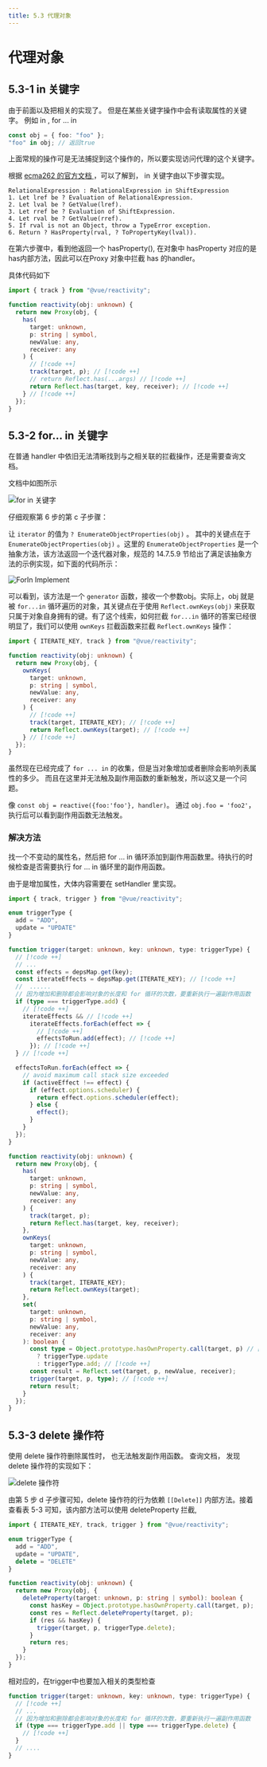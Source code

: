 ```yaml
---
title: 5.3 代理对象
---
```


# 代理对象

## 5.3-1 in 关键字

由于前面以及把相关的实现了。 但是在某些关键字操作中会有读取属性的关键字。 例如 in , for ... in

```typescript
const obj = { foo: "foo" };
"foo" in obj; // 返回true
```

上面常规的操作可是无法捕捉到这个操作的，所以要实现访问代理的这个关键字。

根据 [ecma262 的官方文档 ](https://262.ecma-international.org/14.0/) ，可以了解到， in 关键字由以下步骤实现。

```text
RelationalExpression : RelationalExpression in ShiftExpression
1. Let lref be ? Evaluation of RelationalExpression.
2. Let lval be ? GetValue(lref).
3. Let rref be ? Evaluation of ShiftExpression.
4. Let rval be ? GetValue(rref).
5. If rval is not an Object, throw a TypeError exception.
6. Return ? HasProperty(rval, ? ToPropertyKey(lval)).
```

在第六步骤中，看到他返回一个 hasProperty(), 在对象中 hasProperty 对应的是has内部方法，因此可以在Proxy 对象中拦截 has 的handler。

具体代码如下

```typescript
import { track } from "@vue/reactivity";

function reactivity(obj: unknown) {
  return new Proxy(obj, {
    has(
      target: unknown,
      p: string | symbol,
      newValue: any,
      receiver: any
    ) {
      // [!code ++]
      track(target, p); // [!code ++]
      // return Reflect.has(...args) // [!code ++]
      return Reflect.has(target, key, receiver); // [!code ++]
    } // [!code ++]
  });
}
```

## 5.3-2 for... in 关键字

在普通 handler 中依旧无法清晰找到与之相关联的拦截操作，还是需要查询文档。

文档中如图所示

![for in 关键字](./images/ecma-for-in.png)

仔细观察第 6 步的第 c 子步骤：

让 `iterator` 的值为 `? EnumerateObjectProperties(obj)` 。 其中的关键点在于 `EnumerateObjectProperties(obj)` 。这里的 `EnumerateObjectProperties` 是一个抽象方法，该方法返回一个迭代器对象，规范的 14.7.5.9 节给出了满足该抽象方法的示例实现，如下面的代码所示：

![ForIn Implement](./images/forInImplement.png)

可以看到，该方法是一个 `generator` 函数，接收一个参数obj。实际上，obj 就是被 `for...in` 循环遍历的对象，其关键点在于使用 `Reflect.ownKeys(obj)` 来获取只属于对象自身拥有的键。有了这个线索，如何拦截 `for...in` 循环的答案已经很明显了，我们可以使用 `ownKeys` 拦截函数来拦截 `Reflect.ownKeys` 操作：

```typescript
import { ITERATE_KEY, track } from "@vue/reactivity";

function reactivity(obj: unknown) {
  return new Proxy(obj, {
    ownKeys(
      target: unknown,
      p: string | symbol,
      newValue: any,
      receiver: any
    ) {
      // [!code ++]
      track(target, ITERATE_KEY); // [!code ++]
      return Reflect.ownKeys(target); // [!code ++]
    } // [!code ++]
  });
}
```

虽然现在已经完成了 `for ... in` 的收集，但是当对象增加或者删除会影响列表属性的多少。 而且在这里并无法触及副作用函数的重新触发，所以这又是一个问题。

像 `const obj = reactive({foo:'foo'}, handler)`。 通过 `obj.foo = 'foo2'`， 执行后可以看到副作用函数无法触发。

### 解决方法

找一个不变动的属性名，然后把 for ... in 循环添加到副作用函数里。待执行的时候检查是否需要执行 for ... in 循环里的副作用函数。

由于是增加属性，大体内容需要在 setHandler 里实现。

```typescript
import { track, trigger } from "@vue/reactivity";

enum triggerType {
  add = "ADD",
  update = "UPDATE"
}

function trigger(target: unknown, key: unknown, type: triggerType) {
  // [!code ++]
  // ...
  const effects = depsMap.get(key);
  const iterateEffects = depsMap.get(ITERATE_KEY); // [!code ++]
  //  ......
  // 因为增加和删除都会影响对象的长度和 for 循环的次数，要重新执行一遍副作用函数
  if (type === triggerType.add) {
    // [!code ++]
    iterateEffects && // [!code ++]
      iterateEffects.forEach(effect => {
        // [!code ++]
        effectsToRun.add(effect); // [!code ++]
      }); // [!code ++]
  } // [!code ++]

  effectsToRun.forEach(effect => {
    // avoid maximum call stack size exceeded
    if (activeEffect !== effect) {
      if (effect.options.scheduler) {
        return effect.options.scheduler(effect);
      } else {
        effect();
      }
    }
  });
}

function reactivity(obj: unknown) {
  return new Proxy(obj, {
    has(
      target: unknown,
      p: string | symbol,
      newValue: any,
      receiver: any
    ) {
      track(target, p);
      return Reflect.has(target, key, receiver);
    },
    ownKeys(
      target: unknown,
      p: string | symbol,
      newValue: any,
      receiver: any
    ) {
      track(target, ITERATE_KEY);
      return Reflect.ownKeys(target);
    },
    set(
      target: unknown,
      p: string | symbol,
      newValue: any,
      receiver: any
    ): boolean {
      const type = Object.prototype.hasOwnProperty.call(target, p) // [!code ++]
        ? triggerType.update
        : triggerType.add; // [!code ++]
      const result = Reflect.set(target, p, newValue, receiver);
      trigger(target, p, type); // [!code ++]
      return result;
    }
  });
}
```

## 5.3-3 delete 操作符

使用 delete 操作符删除属性时， 也无法触发副作用函数。 查询文档， 发现 delete 操作符的实现如下：

![delete 操作符](./images/ecma-delete.png)

由第 5 步 d 子步骤可知，delete 操作符的行为依赖 `[[Delete]]` 内部方法。接着查看表 5-3 可知，该内部方法可以使用 deleteProperty 拦截,

```typescript
import { ITERATE_KEY, track, trigger } from "@vue/reactivity";

enum triggerType {
  add = "ADD",
  update = "UPDATE",
  delete = "DELETE"
}

function reactivity(obj: unknown) {
  return new Proxy(obj, {
    deleteProperty(target: unknown, p: string | symbol): boolean {
      const hasKey = Object.prototype.hasOwnProperty.call(target, p);
      const res = Reflect.deleteProperty(target, p);
      if (res && hasKey) {
        trigger(target, p, triggerType.delete);
      }
      return res;
    }
  });
}
```

相对应的，在trigger中也要加入相关的类型检查

```typescript
function trigger(target: unknown, key: unknown, type: triggerType) {
  // [!code ++]
  // ...
  // 因为增加和删除都会影响对象的长度和 for 循环的次数，要重新执行一遍副作用函数
  if (type === triggerType.add || type === triggerType.delete) {
    // [!code ++]
  }
  // ....
}
```
